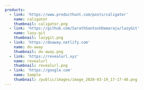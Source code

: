 ```yaml
---
products:
  - link: 'https://www.producthunt.com/posts/caligator'
    name: caligator
    thumbnail: caligator.png
  - link: 'https://github.com/SarathSantoshDamaraju/lazyGit'
    name: lazy-git
    thumbnail: lazygit.png
  - link: 'https://doaway.netlify.com'
    name: do-away
    thumbnail: do-away.png
  - link: 'https://revealurl.xyz'
    name: revealurl
    thumbnail: revealurl.png
  - link: 'https://google.com'
    name: Sample
    thumbnail: /public/images/image_2020-03-19_17-17-40.png
---
```


